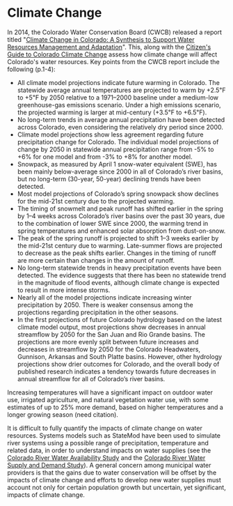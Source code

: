 Climate Change
===========
In 2014, the Colorado Water Conservation Board (CWCB) released a report titled "[Climate Change in Colorado: A Synthesis to Support Water Resources Management and Adaptation](https://wwa.colorado.edu/climate/co2014report/Climate_Change_CO_Report_2014_FINAL.pdf)". This, along with the [Citizen's Guide to Colorado Climate Change](https://issuu.com/cfwe/docs/cfwe_cc_cg_web) assess how climate change will affect Colorado's water resources. Key points from the CWCB report include the following (p.1-4):

- All climate model projections indicate future warming in Colorado. The statewide average annual temperatures are projected to warm by +2.5℉ to +5℉ by 2050 relative to a 1971–2000 baseline under a medium-low greenhouse-gas emissions scenario. Under a high emissions scenario, the projected warming is larger at mid-century (+3.5℉ to +6.5℉).
- No long-term trends in average annual precipitation have been detected across Colorado, even considering the relatively dry period since 2000.
- Climate model projections show less agreement regarding future precipitation change for Colorado. The individual model projections of change by 2050 in statewide annual precipitation range from -5% to +6% for one model and from -3% to +8% for another model.
- Snowpack, as measured by April 1 snow-water equivalent (SWE), has been mainly below-average since 2000 in all of Colorado’s river basins, but no long-term (30-year, 50-year) declining trends have been detected.
- Most model projections of Colorado’s spring snowpack show declines for the mid-21st century due to the projected warming.
- The timing of snowmelt and peak runoff has shifted earlier in the spring by 1–4 weeks across Colorado’s river basins over the past 30 years, due to the combination of lower SWE since 2000, the warming trend in spring temperatures and enhanced solar absorption from dust-on-snow.
- The peak of the spring runoff is projected to shift 1–3 weeks earlier by the mid-21st century due to warming. Late-summer flows are projected to decrease as the peak shifts earlier. Changes in the timing of runoff are more certain than changes in the amount of runoff.
- No long-term statewide trends in heavy precipitation events have been detected. The evidence suggests that there has been no statewide trend in the magnitude of flood events, although climate change is expected to result in more intense storms.
- Nearly all of the model projections indicate increasing winter precipitation by 2050. There is weaker consensus among the projections regarding precipitation in the other seasons.
- In the first projections of future Colorado hydrology based on the latest climate model output, most projections show decreases in annual streamflow by 2050 for the San Juan and Rio Grande basins. The projections are more evenly split between future increases and decreases in streamflow by 2050 for the Colorado Headwaters, Gunnison, Arkansas and South Platte basins. However, other hydrology projections show drier outcomes for Colorado, and the overall body of published research indicates a tendency towards future decreases in annual streamflow for all of Colorado’s river basins.

Increasing temperatures will have a significant impact on outdoor water use, irrigated agriculture, and natural vegetation water use, with some estimates of up to 25% more demand, based on higher temperatures and a longer growing season (need citation).

It is difficult to fully quantify the impacts of climate change on water resources. Systems models such as StateMod have been used to simulate river systems using a possible range of precipitation, temperature and related data, in order to understand impacts on water supplies (see the [Colorado River Water Availability Study](http://cwcbweblink.state.co.us/WebLink/ElectronicFile.aspx?docid=158319&searchid=78f0eafa-0b8f-4d8a-9ff3-faf67cc82f52&dbid=0) and the [Colorado River Water Supply and Demand Study](https://www.usbr.gov/lc/region/programs/crbstudy.html)). A general concern among municipal water providers is that the gains due to water conservation will be offset by the impacts of climate change and efforts to develop new water supplies must account not only for certain population growth but uncertain, yet significant, impacts of climate change.